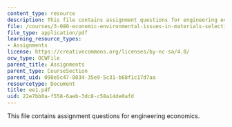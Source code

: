 ```yaml
---
content_type: resource
description: This file contains assignment questions for engineering economics.
file: /courses/3-080-economic-environmental-issues-in-materials-selection-fall-2005/22e7bb0af5586aeb3dc8c58a14de0afd_ee1.pdf
file_type: application/pdf
learning_resource_types:
- Assignments
license: https://creativecommons.org/licenses/by-nc-sa/4.0/
ocw_type: OCWFile
parent_title: Assignments
parent_type: CourseSection
parent_uid: 098e5c47-8034-35e9-5c31-b68f1c17d7aa
resourcetype: Document
title: ee1.pdf
uid: 22e7bb0a-f558-6aeb-3dc8-c58a14de0afd
---
```

This file contains assignment questions for engineering economics.